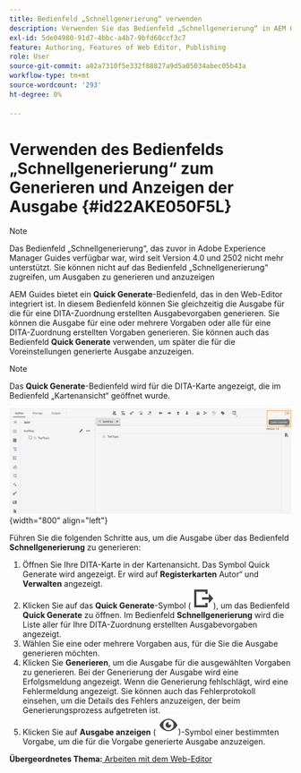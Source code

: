 ```yaml
---
title: Bedienfeld „Schnellgenerierung“ verwenden
description: Verwenden Sie das Bedienfeld „Schnellgenerierung“ in AEM Guides. Erfahren Sie, wie Sie im Bedienfeld „Schnellgenerierung“ Ausgaben generieren und anzeigen.
exl-id: 5de04980-91d7-4bbc-a4b7-9bfd60ccf3c7
feature: Authoring, Features of Web Editor, Publishing
role: User
source-git-commit: a02a7310f5e332f88827a9d5a05034abec05b43a
workflow-type: tm+mt
source-wordcount: '293'
ht-degree: 0%

---
```


# Verwenden des Bedienfelds „Schnellgenerierung“ zum Generieren und Anzeigen der Ausgabe {#id22AKE050F5L}

>[!NOTE]
>
> Das Bedienfeld „Schnellgenerierung“, das zuvor in Adobe Experience Manager Guides verfügbar war, wird seit Version 4.0 und 2502 nicht mehr unterstützt. Sie können nicht auf das Bedienfeld „Schnellgenerierung“ zugreifen, um Ausgaben zu generieren und anzuzeigen


AEM Guides bietet ein **Quick Generate**-Bedienfeld, das in den Web-Editor integriert ist. In diesem Bedienfeld können Sie gleichzeitig die Ausgabe für die für eine DITA-Zuordnung erstellten Ausgabevorgaben generieren. Sie können die Ausgabe für eine oder mehrere Vorgaben oder alle für eine DITA-Zuordnung erstellten Vorgaben generieren. Sie können auch das Bedienfeld **Quick Generate** verwenden, um später die für die Voreinstellungen generierte Ausgabe anzuzeigen.

>[!NOTE]
>
> Das **Quick Generate**-Bedienfeld wird für die DITA-Karte angezeigt, die im Bedienfeld „Kartenansicht“ geöffnet wurde.

![](images/quick-generate-map-view.png){width="800" align="left"}

Führen Sie die folgenden Schritte aus, um die Ausgabe über das Bedienfeld **Schnellgenerierung** zu generieren:

1. Öffnen Sie Ihre DITA-Karte in der Kartenansicht. Das Symbol Quick Generate wird angezeigt. Er wird auf **Registerkarten** Autor“ und **Verwalten** angezeigt.
1. Klicken Sie auf das **Quick Generate**-Symbol \( ![](images/quick-generate-icon.svg)\), um das Bedienfeld **Quick Generate** zu öffnen. Im Bedienfeld **Schnellgenerierung** wird die Liste aller für Ihre DITA-Zuordnung erstellten Ausgabevorgaben angezeigt.
1. Wählen Sie eine oder mehrere Vorgaben aus, für die Sie die Ausgabe generieren möchten.
1. Klicken Sie **Generieren**, um die Ausgabe für die ausgewählten Vorgaben zu generieren. Bei der Generierung der Ausgabe wird eine Erfolgsmeldung angezeigt. Wenn die Generierung fehlschlägt, wird eine Fehlermeldung angezeigt. Sie können auch das Fehlerprotokoll einsehen, um die Details des Fehlers anzuzeigen, der beim Generierungsprozess aufgetreten ist.
1. Klicken Sie auf **Ausgabe anzeigen** \( ![](images/view-output-icon.svg)\)-Symbol einer bestimmten Vorgabe, um die für die Vorgabe generierte Ausgabe anzuzeigen.

**Übergeordnetes Thema:**[ Arbeiten mit dem Web-Editor](web-editor.md)
